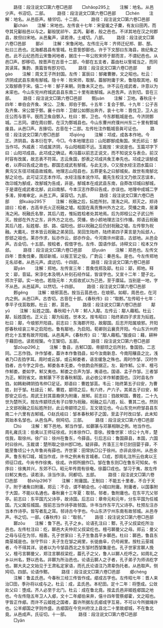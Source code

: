<!-- { "loadSidebar": true } -->
　　路径：段注说文□第六卷□邑部
　　□shǎop295上
　　注解：地名。从邑少声。书沼切。二部。
　　路径：段注说文□第六卷□邑部
　　□chén
　　注解：地名。从邑臣声。植邻切。十二部。
　　路径：段注说文□第六卷□邑部
　　酁chán
　　注解：宋地也。左传哀十七年：宋皇瑗之子麇，有友曰田丙，而夺其兄酁般邑以与之。酁般犹祁午、盂丙。酁者，般之邑也。不详其地在汉之何郡县，故但曰宋地。从邑毚声，读若谗。士咸切。八部。
　　路径：段注说文□第六卷□邑部
　　鄑zī
　　注解：宋鲁闲地。左传庄元年：齐师迁纪郱、鄑、郚。杜曰三邑也。北海都昌县有訾城。杜意訾卽鄑也。许于下文郚曰东海县，故纪矦之邑。此不云纪邑而云宋鲁闲地者，据庄十一年公败宋师于鄑而言，不谓纪邑也。从邑□声。卽移切。按晋声在古音十二部，今鄑在五支者，葢由杜以訾城当之，而同其读耳。集韵、类篇皆有卽刃切。
　　路径：段注说文□第六卷□邑部
　　郜ɡào
　　注解：周文王子所封国。左传：富辰曰：郜雍曹滕，文之昭也。杜云：济阴成武县东南有郜城。隐十年：败宋师，取郜。葢郜附庸于宋，鲁隐取其地，桓又取郜鼎于宋。僖二十年：郜子来朝。则鲁未灭之也。许不云在成武者，许意以为未寀也。今山东兖州府城武县县东南二十里有故郜城。从邑吿声。古到切。音在三部。
　　路径：段注说文□第六卷□邑部
　　鄄juàn
　　注解：卫地。春秋庄十四年：单伯会齐矦、宋公、卫矦、郑伯于鄄。十五年：复会于鄄。十九年：公子吉及齐矦、宋公盟于鄄。襄十四年：卫献公如鄄出奔齐。哀十七年：晋伐卫，卫人出庄公而与晋平。旣而卫矦自鄄入。杜曰：鄄，卫也。今东郡甄城是也。今济阴鄄城。二志同。谓在周曰鄄，在汉为鄄城县也。今山东曹州府濮州州东二十里有鄄城废县。从邑□声。吉掾切。古音在十二部。左传杜注作甄城音眞可证也。
　　路径：段注说文□第六卷□邑部
　　邛qiónɡ
　　注解：邛成，成各本作地。今正。济阴县。各本衍在字。今□。今本地理志曰：山阳郡郜成矦国。宋氏祁云：郜当作邛。外戚表：邛成属济阴，与山阳相距不远。玉裁按：宋说是也。玉篇邛字下曰：山阳邛成县。此邛成之确证。希冯葢以前志正说文，而不知说文与表合。前汉时容有改属，故志表不符耳。志云矦国，卽表之邛成共矦王奉先也。邛成之误郜成者，以莽曰告成之故也。郡国志成武有郜城，与此无涉。○又按水经注泗水篇曰：黄沟又东径邛城县故城南。地理志山阳县也，五莽更名之曰郜城矣。故世有南郜北郜之论也。此可证汉志本作邛。水经注版本讹作邛。戴先生校注文乃依汉志误本，改卬城为郜成，改郜城为告成，非是。郜城本在成武县东南，自莽改邛城曰郜城，于是谓在成武者北郜，此曰南郜。今本汉志作莽曰告成，亦误也。地理中成城二字多淆，猝难审定。从邑工声。渠容切。九部。
　　路径：段注说文□第六卷□邑部
　　郐kuàip295下
　　注解：祝融之后，妘姓所封。潧洧之间。郑灭之。郑诗諩曰：桧者，古高辛氏火正祝融之墟。桧国在禹贡豫州外方之北，荧播之南，居溱洧之闲。祝融氏名黎，其后八姓，惟妘姓桧者处其地焉。后为郑桓公之子武公所灭。按郐在外方之东，非外方之北也。荧播，依小颜地理志注引作播。郑语云祝融其后八姓，妘姓鄢、郐、路、偪阳也。郐以祝融之后仍封祝融之墟。左传黎为祝融。大戴礼、世本皆云祝融之弟吴回。吴回生陆终，陆终弟四子莱言是为妘郐人，卽郐之祖也。莱亦作求，妘亦作云，郐亦作会。今河南许州密县，古郐地。从邑会声。古会切。十五部。按桧者，假借字也。左传、国语作郐。诗释文曰：桧本又作郐。
　　路径：段注说文□第六卷□邑部
　　邧yuán
　　注解：郑邑也。左传文四年：晋矦伐秦，围邧新城，以报王官之役。广韵云：秦邑名。是也。今左传郑地无名邧者。从邑元声。虞远切。十四部。
　　路径：段注说文□第六卷□邑部
　　郔yán
　　注解：郑地。左传宣三年：晋矦伐郑及郔。杜曰：郔，郑地。释文：郔，音延。宋淳化本及明人补刻石经作延，皆误字也。又宣十二年：楚子北，师次于郔。实一地也。若隐元年：大叔收贰以为己邑，至于廪延。当别是一地，字不从邑。从邑延声。以然切。十四部。
　　路径：段注说文□第六卷□邑部
　　郠ɡěnɡ
　　注解：琅邪莒邑。按当云莒邑也，在琅邪。如郗，周邑也，在河内之例。从邑□声。古杏切。古音在十部。《春秋传》曰：“取郠。”左传昭十七年：季平子伐莒取郠。杜云：郠，莒邑。
　　路径：段注说文□第六卷□邑部
　　鄅yǔ
　　注解：妘姓之国。春秋昭十八年：邾人入鄅。左传云：鄅人藉稻。杜云：鄅，妘姓国也。正义云：鄅为妘姓。世本文。按韦昭曰：陆终弟四子求言为妘姓。杜曰：鄅，今琅邪开阳县。前志曰：东海郡开阳，故鄅国。后志开阳属琅邪。开阳卽春秋经哀三年之启阳也。鲁有鄅地，为启阳。荀卿则云襄贲开阳。今山东沂州府府北十五里有故开阳城。从邑禹声。《春秋传》曰：“鄅人藉稻。”服虔曰：藉，耕种于藉田也。读若规榘。今王榘切。五部。
　　路径：段注说文□第六卷□邑部
　　邹zōup296上
　　注解：鲁县，古邾□国，帝颛顼之后所封。鲁国驺，二志同。二志作驺，许作邹者，葢许本作鲁驺县，如今汝南新息、今南阳穰县之比，浅者乃□去驺字耳。周时或云邹，或云邾娄者，语言缓急之殊也。周时作邹，汉时作驺者，古今字之异也。邾娄各本无娄。今依韵会所据正。左、榖作邾。公羊、檀弓作邾娄。娄如字。邾又夷也。邾娄之合声为邹，夷语也。国语、孟子作邹。三者邹为正。邾则省文。故邾篆下不言春秋邾国，此必依公羊作邾娄国也。汉时县名作驺，如韩勑碑阴驺韦仲□足证。郑语曰：曹姓邹莒。韦云：陆终第五子曰安，为曹姓，封于邹。杜諩云：邾，曹姓，颛顼之后，有六终，产六子。其弟五子曰安，邾卽安之后也。周武王封其苗裔侠为附庸，居邾。前志曰：驺故邾国，曹姓，二十九世为楚所灭。按左传颛顼氏有子曰黎为祝融，祝融之后八姓，妘、曹其二也。然则上文郐祝融之后妘姓所封，此云帝颛顼之后，互文错见也。今山东兖州府邹县县东南二十六里有古邾城。○赵氏岐曰：邹本春秋邾子之国，至孟子时改曰邹，此未知其始本名邹也。从邑刍声。侧鸠切。三部。
　　路径：段注说文□第六卷□邑部
　　□tú
　　注解：邾下邑地。邾当作邹，如鄾篆与邓篆相聮之例。地当作也。周礼雍氏注：伯禽以王师征徐戎。刘本徐作□，音徐。按鲁世家：顷公十九年，楚伐我，取徐州。徐广曰：徐州在鲁东，今薛县。引后志曰：鲁国薛县，本国，六国时曰徐州。玉裁谓：楚所取之徐州卽□地。疑非薛。齐涽王三年巳封田婴于薛，不能至鲁顷公十九年鲁尚有薛也。齐世家：田常执□公于徐州。亦非此徐州。从邑余声。鲁东有□城，城当作戎，许书之例未有言城者。□戎，卽周礼注所云伯禽以王师征□戎。今尚书作徐夷、徐戎。许郑所据作□。邹在鲁东则□在鲁东可知矣。书序曰：徐夷并兴，东郊不□。昭元年传周有徐奄。徐葢□戎也。邹习于夷，故左传曰邾又夷也。读若涂。涂当作涂。同都切。五部。
　　路径：段注说文□第六卷□邑部
　　邿shīp296下
　　注解：附庸国。王制曰：不能五十里者，不合于天子。附于诸矦曰附庸。郑云：不合，谓不朝会也。小城曰附庸。附庸者，以国事附于大国，不能以名通也。春秋襄十三年夏：取邿。邿者，鲁附庸也。在东平亢父邿亭。前志曰：东平国亢父诗亭，故诗国。后志曰：章帝元和元年，分东平国为任城国。亢父属任城国。按前志当作诗亭故邿国。许书当作东平亢父诗亭。杜预左注亦当本作诗亭。皆写者乱之耳。邿诗古今字也。今山东济宁州东南有故邿城。从邑寺声。书之切。一部。《春秋传》曰：“取邿。”
　　路径：段注说文□第六卷□邑部
　　郰zōu
　　注解：鲁下邑。孔子之乡。论语孔注曰：鄹，孔子父叔梁纥所治邑也。左传杜注曰：纥，郰邑大夫仲尼父叔梁纥也。檀弓郰曼父之母。郑云：曼父之母与征在为邻，相善。孔子世家曰：孔子生鲁昌平乡郰邑。杜曰：郰邑，鲁县东南莝城是也。张守节曰：夫子生在邹之阙里，长徙曲阜，仍号阙里。按杜云莝城者，今不得其详。说者以为今邹县西北之东邹村西邹集是也。孔子世家言郰人挽父，檀弓言郰曼父，郑注言郰叔梁纥，葢孔子之父，鲁人以郰人纥呼之。如周礼之乡以州名，野以邑名。非郰为所治邑也。论语云郰人之子者，孔子弟子为师讳纥字也。郰大夫之文始见于王肃私定家语，而孔氏论语注乃肃辈伪托者。从邑取声。侧鸠切。四部。论语作鄹。
　　路径：段注说文□第六卷□邑部
　　郕chénɡ
　　注解：鲁孟氏邑。今春秋三经三传皆作成。郕成古字也。左传昭七年：晋人来治□田，季孙将以成与之。杜云：成，孟氏邑。本杞田。定十二年：将堕成。公敛处父曰：堕成。齐人必至于北门。杜云：成在鲁北竟。按孟氏邑非姬姓郕国之地也。今左传隐五年卫人入郕，文十二年郕伯来奔，僖卄四年管蔡郕霍，文之昭也。字皆正作郕。而许不云姬姓之国者，葢许所据左氏郕成字互易，不可以今所据绳许也。公羊郕国之字则作盛。古郕国在今兖州府汶上县北二十里故郕城，不在鲁北竟。从邑成声。氏征切。十一部。
　　路径：段注说文□第六卷□邑部
　　□yǎn
